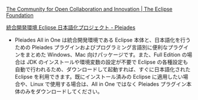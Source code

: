 [The Community for Open Collaboration and Innovation | The Eclipse Foundation](https://www.eclipse.org/)

[統合開発環境 Eclipse 日本語化プロジェクト - Pleiades](https://willbrains.jp/)

- Pleiades All in One は統合開発環境である Eclipse 本体と、日本語化を行うための Pleiades プラグインおよびプログラミング言語別に便利なプラグインをまとめた Windows、Mac 向けパッケージです。また、Full Edition の場合は JDK のインストールや環境変数の設定が不要で Eclipse の各種設定も自動で行われるため、ダウンロードして起動すれば、すぐに日本語化された Eclipse を利用できます。既にインストール済みの Eclipse に適用したい場合や、Linux で使用する場合は、All in One ではなく Pleiades プラグイン本体のみをダウンロードしてください。
